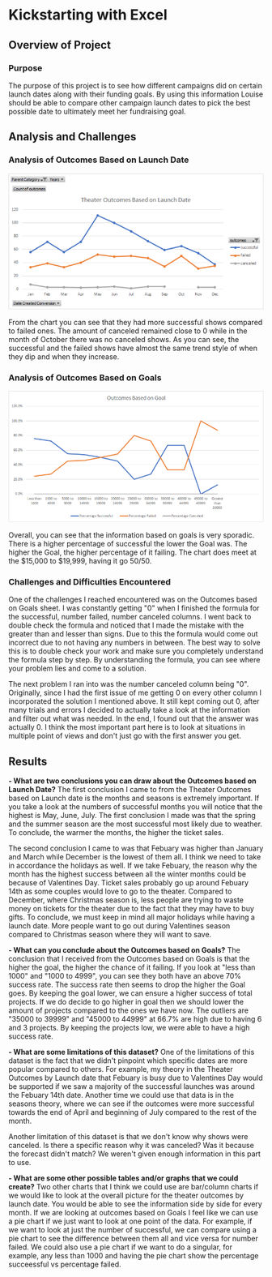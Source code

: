 # Kickstarting with Excel

## Overview of Project

### Purpose
The purpose of this project is to see how different campaigns did on certain launch dates along with their funding goals. By using this 
information Louise should be able to compare other campaign launch dates to pick the best possible date to 
ultimately meet her fundraising goal. 

## Analysis and Challenges

### Analysis of Outcomes Based on Launch Date
![This is an image](https://github.com/clarosjorge21/kickstarter-analysis/blob/412954e122dc7888887e650629fd3d83f262243b/Theater_Outcomes_vs_Launch.png)

From the chart you can see that they had more successful shows compared to failed ones. The amount of canceled remained close to 0 while in the month of October there was no canceled shows. As you can see, the successful and the failed shows have almost the same trend style of when they dip and when they increase. 

### Analysis of Outcomes Based on Goals
![This is an image](https://github.com/clarosjorge21/kickstarter-analysis/blob/64c07993f7a70d6192ba2904d284e5bb473e7123/Outcomes_vs_Goals.png)

Overall, you can see that the information based on goals is very sporadic. There is a higher percentage of successful the lower the Goal was. The higher the Goal, the higher percentage of it failing. The chart does meet at the $15,000  to $19,999, having it go 50/50. 

### Challenges and Difficulties Encountered
One of the challenges I reached encountered was on the Outcomes based on Goals sheet. 
I was constantly getting "0" when I finished the formula for the successful, number failed, number canceled columns.
I went back to double check the formula and noticed that I made the mistake with the greater than and lesser than signs. 
Due to this the formula would come out incorrect due to not having any numbers in between.
The best way to solve this is to double check your work and make sure you completely understand the formula step by step.
By understanding the formula, you can see where your problem lies and come to a solution.

The next problem I ran into was the number canceled column being "0". Originally, since I had the first issue of me getting 0
on every other column I incorporated the solution I mentioned above. It still kept coming out 0, after many trials and errors 
I decided to actually take a look at the information and filter out what was needed. In the end, I found out that the answer
was actually 0. I think the most important part here is to look at situations in multiple point of views and don't just go with
the first answer you get. 


## Results

**- What are two conclusions you can draw about the Outcomes based on Launch Date?**
The first conclusion I came to from the Theater Outcomes based on Launch date is the months and seasons is extremely important.
If you take a look at the numbers of successful months you will notice that the highest is May, June, July. 
The first conclusion I made was that the spring and the summer season are the most successful most likely due to weather. 
To conclude, the warmer the months, the higher the ticket sales. 

The second conclusion I came to was that Febuary was higher than January and March while December is the lowest of them all.
I think we need to take in accordance the holidays as well. If we take Febuary, the reason why the month has the highest success between
all the winter months could be because of Valentines Day. Ticket sales probably go up around Febuary 14th as some couples would love to go to the theater.
Compared to December, where Christmas season is, less people are trying to waste money on tickets for the theater due to the fact that they may have to buy gifts.
To conclude, we must keep in mind all major holidays while having a launch date. 
More people want to go out during Valentines season compared to Christmas season where they will want to save. 


**- What can you conclude about the Outcomes based on Goals?**
The conclusion that I received from the Outcomes based on Goals is that the higher the goal, the higher the chance of it failing. 
If you look at "less than 1000" and "1000 to 4999", you can see they both have an above 70% success rate.
The success rate then seems to drop the higher the Goal goes. 
By keeping the goal lower, we can ensure a higher success of total projects. 
If we do decide to go higher in goal then we should lower the amount of projects compared to the ones we have now.
The outliers are "35000 to 39999" and "45000 to 44999" at 66.7% are high due to having 6 and 3 projects.
By keeping the projects low, we were able to have a high success rate.

**- What are some limitations of this dataset?**
One of the limitations of this dataset is the fact that we didn't pinpoint which specific dates are more popular compared to others.
For example, my theory in the Theater Outcomes by Launch date that Febuary is busy due to Valentines Day would be supported if 
we saw a majority of the successful launches was around the Febuary 14th date. Another time we could use that data is in the seasons theory, 
where we can see if the outcomes were more successful towards the end of April and beginning of July compared to the rest of the month. 

Another limitation of this dataset is that we don't know why shows were canceled. Is there a specific reason why it was canceled?
Was it because the forecast didn't match? We weren't given enough information in this part to use. 

**- What are some other possible tables and/or graphs that we could create?**
Two other charts that I think we could use are bar/column charts if we would like to look at the overall picture 
for the theater outcomes by launch date. You would be able to see the information side by side for every month.
If we are looking at outcomes based on Goals I feel like we can use a pie chart if we
just want to look at one point of the data. For example, if we want to look at just the number of successful, we can compare using a pie chart 
to see the difference between them all and vice versa for number failed. We could also use a pie chart if we want to do a singular, for example, any less than 1000 
and having the pie chart show the percentage succeessful vs percentage failed.
